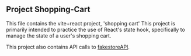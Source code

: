 ## Project Shopping-Cart

This file contains the vite+react project, 'shopping cart' This project is primarily intended to practice the use of React's state hook, specifically to manage the state of a user's shopping cart.

This project also contains API calls to [fakestoreAPI](https://fakestoreapi.com).
